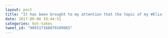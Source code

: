 ```yaml
---
layout: post
title: "It has been brought to my attention that the topic of my #ElixirConf2017 T1D talk may make it seem that I am super smart or something. /1"
date: 2017-09-06 19:44:51
categories: hot-takes
tweet_id: "905517168070189065"
---
```



<!-- Original tweet: https://twitter.com/i/status/905517168070189065 -->